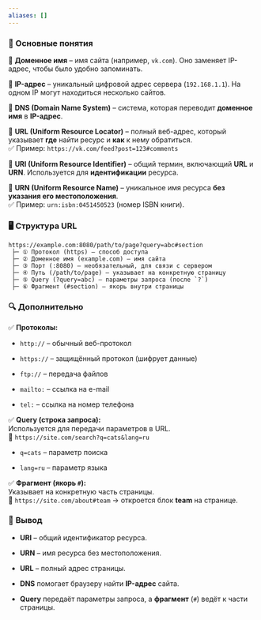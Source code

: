 ```yaml
---
aliases: []
---
```

### 📌 Основные понятия

🔹 **Доменное имя** – имя сайта (например, `vk.com`). Оно заменяет IP-адрес, чтобы было удобно запоминать.

🔹 **IP-адрес** – уникальный цифровой адрес сервера (`192.168.1.1`). На одном IP могут находиться несколько сайтов.

🔹 **DNS (Domain Name System)** – система, которая переводит **доменное имя** в **IP-адрес**.

🔹 **URL (Uniform Resource Locator)** – полный веб-адрес, который указывает **где** найти ресурс и **как** к нему обратиться.  
✅ Пример: `https://vk.com/feed?post=123#comments`

🔹 **URI (Uniform Resource Identifier)** – общий термин, включающий **URL** и **URN**. Используется для **идентификации** ресурса.

🔹 **URN (Uniform Resource Name)** – уникальное имя ресурса **без указания его местоположения**.  
✅ Пример: `urn:isbn:0451450523` (номер ISBN книги).

### 🖥 **Структура URL**

```
https://example.com:8080/path/to/page?query=abc#section
 ├─ ① Протокол (https) – способ доступа
 ├─ ② Доменное имя (example.com) – имя сайта
 ├─ ③ Порт (:8080) – необязательный, для связи с сервером
 ├─ ④ Путь (/path/to/page) – указывает на конкретную страницу
 ├─ ⑤ Query (?query=abc) – параметры запроса (после `?`)
 ├─ ⑥ Фрагмент (#section) – якорь внутри страницы
```

### 🔍 **Дополнительно**

✅ **Протоколы:**

- `http://` – обычный веб-протокол
    
- `https://` – защищённый протокол (шифрует данные)
    
- `ftp://` – передача файлов
    
- `mailto:` – ссылка на e-mail
    
- `tel:` – ссылка на номер телефона
    

✅ **Query (строка запроса):**  
Используется для передачи параметров в URL.  
🔹 `https://site.com/search?q=cats&lang=ru`

- `q=cats` – параметр поиска
    
- `lang=ru` – параметр языка
    

✅ **Фрагмент (якорь `#`):**  
Указывает на конкретную часть страницы.  
🔹 `https://site.com/about#team` → откроется блок **team** на странице.

### 🚀 **Вывод**

- **URI** – общий идентификатор ресурса.
    
- **URN** – имя ресурса без местоположения.
    
- **URL** – полный адрес страницы.
    
- **DNS** помогает браузеру найти **IP-адрес** сайта.
    
- **Query** передаёт параметры запроса, а **фрагмент** (`#`) ведёт к части страницы.
    

